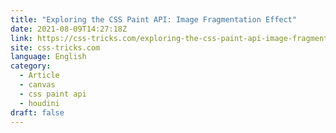 ```yaml
---
title: "Exploring the CSS Paint API: Image Fragmentation Effect"
date: 2021-08-09T14:27:18Z
link: https://css-tricks.com/exploring-the-css-paint-api-image-fragmentation-effect/?utm_medium=RSS&utm_source=news.12bit.vn
site: css-tricks.com
language: English
category:
  - Article
  - canvas
  - css paint api
  - houdini
draft: false
---
```

